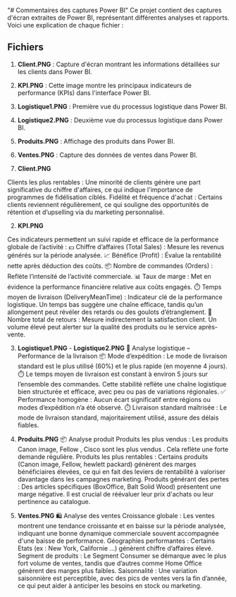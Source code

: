 "# Commentaires des captures Power BI" 
Ce projet contient des captures d'écran extraites de Power BI, représentant différentes analyses et rapports. Voici une explication de chaque fichier :

## Fichiers
1. **Client.PNG** : Capture d'écran montrant les informations détaillées sur les clients dans Power BI.
2. **KPI.PNG** : Cette image montre les principaux indicateurs de performance (KPIs) dans l'interface Power BI.
3. **Logistique1.PNG** : Première vue du processus logistique dans Power BI.
4. **Logistique2.PNG** : Deuxième vue du processus logistique dans Power BI.
5. **Produits.PNG** : Affichage des produits dans Power BI.
6. **Ventes.PNG** : Capture des données de ventes dans Power BI.


1. **Client.PNG** 

Clients les plus rentables : Une minorité de clients génère une part significative du chiffre d'affaires, ce qui indique l'importance de programmes de fidélisation ciblés.
Fidélité et fréquence d'achat : Certains clients reviennent régulièrement, ce qui souligne des opportunités de rétention et d’upselling via du marketing personnalisé.

2. **KPI.PNG** 

Ces indicateurs permettent un suivi rapide et efficace de la performance globale de l’activité :
💵 Chiffre d’affaires (Total Sales) : Mesure les revenus générés sur la période analysée.
📈 Bénéfice (Profit) : Évalue la rentabilité nette après déduction des coûts.
📦 Nombre de commandes (Orders) : Reflète l’intensité de l’activité commerciale.
📊 Taux de marge : Met en évidence la performance financière relative aux coûts engagés.
⏱️ Temps moyen de livraison (DeliveryMeanTime) : Indicateur clé de la performance logistique. Un temps bas suggère une chaîne efficace, tandis qu’un allongement peut révéler des retards ou des goulots d’étranglement.
🔁 Nombre total de retours : Mesure indirectement la satisfaction client. Un volume élevé peut alerter sur la qualité des produits ou le service après-vente.

3. **Logistique1.PNG** - **Logistique2.PNG** 
🚚 Analyse logistique – Performance de la livraison
📦 Mode d’expédition : Le mode de livraison standard est le plus utilisé (60%) et le plus rapide (en moyenne 4 jours).
⏱️ Le temps moyen de livraison est constant à environ 5 jours sur l’ensemble des commandes.
Cette stabilité reflète une chaîne logistique bien structurée et efficace, avec peu ou pas de variations régionales.
✅ Performance homogène : Aucun écart significatif entre régions ou modes d’expédition n’a été observé.
⏱️ Livraison standard maîtrisée : Le mode de livraison standard, majoritairement utilisé, assure des délais fiables.

4. **Produits.PNG**
📦 Analyse produit
Produits les plus vendus : Les produits Canon image, Fellow , Cisco sont les plus vendus . Cela reflète une forte demande régulière.
Produits les plus rentables : Certains produits (Canon image, Fellow, hewlett packard) génèrent des marges bénéficiaires élevées, ce qui en fait des leviers de rentabilité à valoriser davantage dans les campagnes marketing.
Produits générant des pertes : Des articles spécifiques (BoxOffice, Balt Solid Wood) présentent une marge négative. Il est crucial de réévaluer leur prix d'achats ou leur pertinence au catalogue.

5. **Ventes.PNG** 
🛍️ Analyse des ventes
Croissance globale : Les ventes montrent une tendance croissante et en baisse sur la période analysée, indiquant une bonne dynamique commerciale souvent accompagnée d'une baisse de performance.
Géographies performantes : Certains Etats (ex : New York, Californie ...) génèrent chiffre d’affaires élevé.
Segment de produits : Le Segment Consumer se démarque avec le plus fort volume de ventes, tandis que d’autres comme Home Office génèrent des marges plus faibles.
Saisonnalité : Une variation saisonnière est perceptible, avec des pics de ventes vers la fin d’année, ce qui peut aider à anticiper les besoins en stock ou marketing.
